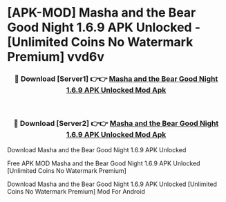 # [APK-MOD] Masha and the Bear  Good Night 1.6.9 APK Unlocked - [Unlimited Coins No Watermark Premium] vvd6v



<div align="center">
<h3>🔴 Download [Server1] 👉👉 <a href="https://momento.my/?title=Masha_and_the_Bear__Good_Night_1.6.9_APK_Unlocked">Masha and the Bear  Good Night 1.6.9 APK Unlocked Mod Apk</a></h3><br>

<h3>🔴 Download [Server2] 👉👉 <a href="https://momento.my/?title=Masha_and_the_Bear__Good_Night_1.6.9_APK_Unlocked">Masha and the Bear  Good Night 1.6.9 APK Unlocked Mod Apk</a></h3>
</div>



Download Masha and the Bear  Good Night 1.6.9 APK Unlocked 

Free APK MOD Masha and the Bear  Good Night 1.6.9 APK Unlocked [Unlimited Coins No Watermark Premium]

Download Masha and the Bear  Good Night 1.6.9 APK Unlocked [Unlimited Coins No Watermark Premium] Mod For Android
